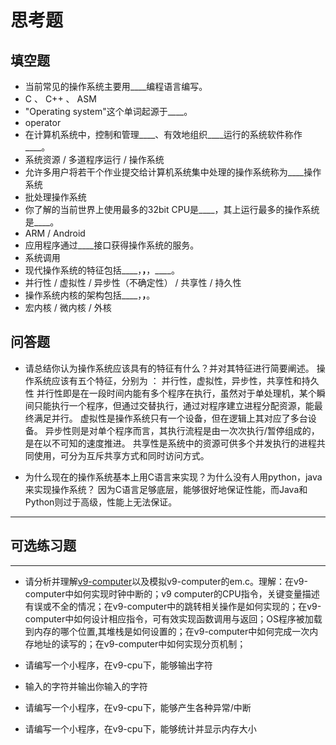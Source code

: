 # 思考题

## 填空题

* 当前常见的操作系统主要用____编程语言编写。
* C 、 C++ 、 ASM
* "Operating system"这个单词起源于____。
* operator
* 在计算机系统中，控制和管理____、有效地组织____运行的系统软件称作____。
* 系统资源 / 多道程序运行 / 操作系统
* 允许多用户将若干个作业提交给计算机系统集中处理的操作系统称为____操作系统
* 批处理操作系统
* 你了解的当前世界上使用最多的32bit CPU是____，其上运行最多的操作系统是____。
* ARM / Android
* 应用程序通过____接口获得操作系统的服务。
* 系统调用
* 现代操作系统的特征包括____，____，____，____。
* 并行性 / 虚拟性 / 异步性（不确定性） / 共享性 / 持久性
* 操作系统内核的架构包括____，____，____。
* 宏内核 / 微内核 / 外核


## 问答题
- 请总结你认为操作系统应该具有的特征有什么？并对其特征进行简要阐述。
操作系统应该有五个特征，分别为 ： 并行性，虚拟性，异步性，共享性和持久性
并行性即是在一段时间内能有多个程序在执行，虽然对于单处理机，某个瞬间只能执行一个程序，但通过交替执行，通过对程序建立进程分配资源，能最终满足并行。
虚拟性是操作系统只有一个设备，但在逻辑上其对应了多台设备。
异步性则是对单个程序而言，其执行流程是由一次次执行/暂停组成的，是在以不可知的速度推进。
共享性是系统中的资源可供多个并发执行的进程共同使用，可分为互斥共享方式和同时访问方式。

- 为什么现在的操作系统基本上用C语言来实现？为什么没有人用python，java来实现操作系统？
因为C语言足够底层，能够很好地保证性能，而Java和Python则过于高级，性能上无法保证。
---

## 可选练习题

---

- 请分析并理解[v9\-computer](https://github.com/chyyuu/os_tutorial_lab/blob/master/v9_computer/docs/v9_computer.md)以及模拟v9\-computer的em.c。理解：在v9\-computer中如何实现时钟中断的；v9 computer的CPU指令，关键变量描述有误或不全的情况；在v9\-computer中的跳转相关操作是如何实现的；在v9\-computer中如何设计相应指令，可有效实现函数调用与返回；OS程序被加载到内存的哪个位置,其堆栈是如何设置的；在v9\-computer中如何完成一次内存地址的读写的；在v9\-computer中如何实现分页机制；


- 请编写一个小程序，在v9-cpu下，能够输出字符


- 输入的字符并输出你输入的字符


- 请编写一个小程序，在v9-cpu下，能够产生各种异常/中断


- 请编写一个小程序，在v9-cpu下，能够统计并显示内存大小

